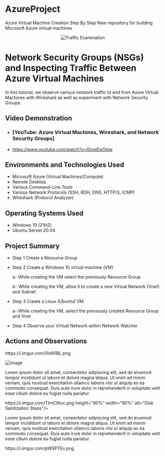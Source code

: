 # AzureProject
Azure Virtual Machine Creation Step By Step
New repository for building Microsoft Azure virtual machines
<p align="center">
<img src="https://i.imgur.com/Ua7udoS.png" alt="Traffic Examination"/>
</p>

<h1>Network Security Groups (NSGs) and Inspecting Traffic Between Azure Virtual Machines</h1>
In this tutorial, we observe various network traffic to and from Azure Virtual Machines with Wireshark as well as experiment with Network Security Groups. <br />


<h2>Video Demonstration</h2>

- ### [YouTube: Azure Virtual Machines, Wireshark, and Network Security Groups]
- https://www.youtube.com/watch?v=lGnetEeOklw

<h2>Environments and Technologies Used</h2>

- Microsoft Azure (Virtual Machines/Compute)
- Remote Desktop
- Various Command-Line Tools
- Various Network Protocols (SSH, RDH, DNS, HTTP/S, ICMP)
- Wireshark (Protocol Analyzer)

<h2>Operating Systems Used </h2>

- Windows 10 (21H2)
- Ubuntu Server 20.04


<h2>Project Summary</h2>

- Step 1 Create a Resource Group
- Step 2 Create a Windows 10 virtual machine (VM)

   a- While creating the VM select the previously Resource Group

   b- While creating the VM, allow it to create a new Virtual Network (Vnet) and Subnet

- Step 3 Create a Linux (Ubuntu) VM


   a- While creating the VM, select the previously created Resource Group and Vnet

- Step 4 Observe your Virtual Network within Network Watcher

<h2>Actions and Observations</h2>
https://i.imgur.com/0lxN1BL.png

![image](https://github.com/ahmedsahalyassin/Newproject/assets/126014105/fd90885e-0d1a-40ce-a6ca-199c02a4c40e)
</p> 
<p>
Lorem ipsum dolor sit amet, consectetur adipiscing elit, sed do eiusmod tempor incididunt ut labore et dolore magna aliqua. Ut enim ad minim veniam, quis nostrud exercitation ullamco laboris nisi ut aliquip ex ea commodo consequat. Duis aute irure dolor in reprehenderit in voluptate velit esse cillum dolore eu fugiat nulla pariatur.
</
<br />

<p>
https://i.imgur.com/TImCWuc.png height="80%" width="80%" alt="Disk Sanitization Steps"/>
</p>
<p>
Lorem ipsum dolor sit amet, consectetur adipiscing elit, sed do eiusmod tempor incididunt ut labore et dolore magna aliqua. Ut enim ad minim veniam, quis nostrud exercitation ullamco laboris nisi ut aliquip ex ea commodo consequat. Duis aute irure dolor in reprehenderit in voluptate velit esse cillum dolore eu fugiat nulla pariatur.
</p> https://i.imgur.com/pWSPTEv.png
<br />

